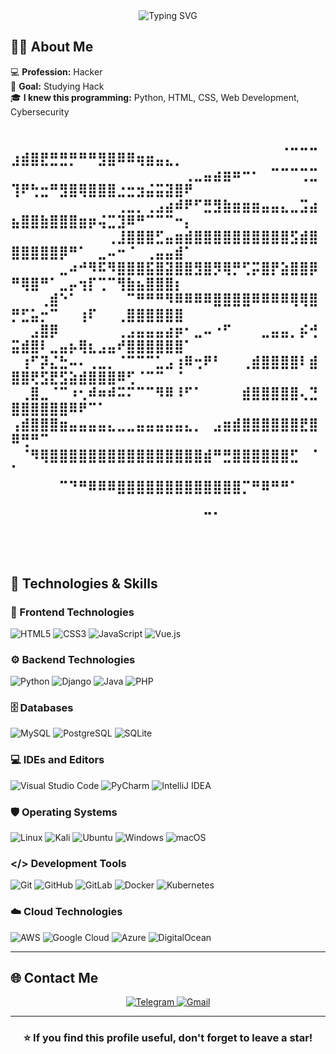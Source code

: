 <!-- Profile Banner -->
<div align="center">
  <img src="https://readme-typing-svg.demolab.com?font=Fira+Code&size=50&pause=100&color=rbg(0.0.66)&center=true&vCenter=true&width=600&lines=Hello!+I'm+Bobur+Jovliyev!;I'm+Hacker+!" alt="Typing SVG" />
</div>

## 🧑‍💻 About Me

💻 **Profession:** Hacker  
🎯 **Goal:** Studying Hack  
🎓 **I knew this programming:** Python, HTML, CSS, Web Development, Cybersecurity   


⠀⠀⠀⠀⠀⠀⠀⠀⠀⠀⠀⠀⠀⠀⠀⠀⠀⠀⠀⠀⠀⠀⠀⠀⠀⠀⠀⠀⢀⣀⣀⣀⣰⣾⣿⣟⣛⣛⡛⠛⠛⣻⣿⠿⠿⢶⣶⣤⣄⡀⠀⠀
⠀⠀⠀⠀⠀⠀⠀⠀⠀⠀⠀⠀⠀⠀⠀⠀⠀⠀⢀⣀⣤⣴⣶⠶⠒⠂⠀⠉⠉⠉⢉⣉⢹⠟⢓⣒⠛⣻⣿⢿⣿⣿⣿⣐⣒⣲⣬⣭⣽⣿⠟⠀
⠀⠀⠀⠀⠀⠀⠀⠀⠀⠀⠀⢀⣀⡀⢀⣠⣴⠾⠟⠋⣛⣻⣷⣶⣶⣶⣤⣤⣄⣀⣩⣴⣦⣿⣿⣷⣿⣿⣿⣶⡶⢬⣉⣹⠿⠛⠉⠉⠉⠒⡄⠀
⠀⠀⠀⠀⠀⠀⠀⠀⠀⠀⢀⣸⣿⣿⣿⣋⣤⣶⣾⣿⣿⣿⣿⣿⣿⣿⣿⣿⣿⣫⣾⣿⣿⣿⣿⣿⣿⡿⠛⠁⠀⣀⠤⠒⠈⠀⢀⣤⣤⣾⠁⠀
⠀⠀⠀⠀⠀⣀⠴⠚⠻⠯⠻⣿⣿⣿⣯⣿⣽⣿⣿⣻⣿⡻⢿⡛⢋⡭⣿⡟⣵⣿⣿⡿⠛⢿⣿⠛⠁⣀⡤⢲⡏⢉⠉⢻⣷⣦⣿⣿⣿⡆⠀⠀
⠀⠀⠀⢀⣾⠑⠁⠀⠀⠀⠀⠀⠉⠛⠛⠛⠻⠿⠿⠿⠿⣿⣿⣿⣿⠿⠿⠿⠿⢿⢿⣿⡛⣋⣥⡒⠉⠀⠀⢰⠏⠀⠀⢀⣿⣿⣿⣿⣿⣿⠀⠀
⠀⠀⣠⣿⡿⠀⠀⠀⠀⠀⠀⢀⣠⣤⣤⣤⣴⡶⠂⣀⠤⠐⠋⠀⠀⠀⣀⣤⣤⡀⡮⢚⣭⣾⣿⠇⣀⣤⡦⢿⣆⣠⣤⠞⣿⣿⣿⣿⣿⣿⠁⠀
⠀⢰⠋⡽⣌⣓⠤⠄⢀⣀⡀⠈⠉⠉⠉⣁⣠⢰⠿⢒⠟⠃⠀⠀⢀⣾⣿⣿⣿⣿⠇⣾⣿⣿⢟⣫⣟⣫⣵⣾⣿⣿⣿⠿⢋⠈⠉⠉⠀⠈⠀⠀
⠀⢀⣿⣀⠈⠉⠰⢂⠾⠶⠾⠭⠍⠉⠉⠻⠿⠸⠋⠁⠀⠀⠀⠀⣾⣿⣿⣿⣿⣿⢄⣙⣿⣿⣿⣿⣿⣿⠿⠟⠉⠁⠀⠀⠀⠀⠀⠀⠀⠀⠀⠀
⢠⣾⣿⣿⣿⣶⣤⣤⣤⣤⣄⣀⣀⣤⣤⣤⣤⣤⣄⡀⠀⣠⣶⣾⣿⣿⣿⣿⣿⣿⣟⣿⠿⢛⠛⠉⠀⠀⠀⠀⠀⠀⠀⠀⠀⠀⠀⠀⠀⠀⠀⠀
⠀⠈⠻⢿⣿⣿⣿⣿⣿⣿⣿⣿⣿⣿⣿⣿⣿⣿⣿⣿⣾⠛⣛⣿⣿⣿⣿⣿⣿⣋⠀⠈⠁⠀⠀⠀⠀⠀⠀⠀⠀⠀⠀⠀⠀⠀⠀⠀⠀⠀
⠀⠀⠀⠀⠀⠉⠙⠛⠿⠿⠿⣿⣿⣿⣿⣿⣿⣿⣿⣿⣿⣿⣿⣿⡉⠛⠿⠛⠛⠁⠀⠀⠀⠀⠀⠀⠀⠀⠀⠀⠀⠀⠀⠀⠀⠀⠀⠀⠀⠀⠀⠀
⠀⠀⠀⠀⠀⠀⠀⠀⠀⠀⠀⠀⠀⠀⠀⠀⠀⠀⠀⠀⠉⠁⠀⠀⠀⠀⠀⠀⠀⠀⠀⠀⠀⠀⠀⠀⠀⠀⠀⠀⠀⠀⠀⠀⠀⠀⠀⠀⠀⠀⠀⠀⠀⠀⠀⠀⠀⠀⠀⠀⠀⠀⠀⠀⠀⠀⠀⠀⠀⠀⠀⠀⠀⠀⠀⠀⠀⠀
---

## 🚀 Technologies & Skills

### 🎨 Frontend Technologies
![HTML5](https://img.shields.io/badge/HTML5-E34F26?style=for-the-badge&logo=html5&logoColor=white)
![CSS3](https://img.shields.io/badge/CSS3-1572B6?style=for-the-badge&logo=css3&logoColor=white)
![JavaScript](https://img.shields.io/badge/JavaScript-F7DF1E?style=for-the-badge&logo=javascript&logoColor=black)
![Vue.js](https://img.shields.io/badge/Vue.js-35495E?style=for-the-badge&logo=vuedotjs&logoColor=4FC08D)

### ⚙️ Backend Technologies
![Python](https://img.shields.io/badge/Python-3776AB?style=for-the-badge&logo=python&logoColor=white)
![Django](https://img.shields.io/badge/Django-092E20?style=for-the-badge&logo=django&logoColor=white)
![Java](https://img.shields.io/badge/Java-ED8B00?style=for-the-badge&logo=java&logoColor=white)
![PHP](https://img.shields.io/badge/PHP-777BB4?style=for-the-badge&logo=php&logoColor=white)

### 🗄️ Databases
![MySQL](https://img.shields.io/badge/MySQL-00000F?style=for-the-badge&logo=mysql&logoColor=white)
![PostgreSQL](https://img.shields.io/badge/PostgreSQL-316192?style=for-the-badge&logo=postgresql&logoColor=white)
![SQLite](https://img.shields.io/badge/SQLite-07405E?style=for-the-badge&logo=sqlite&logoColor=white)

### 💻 IDEs and Editors
![Visual Studio Code](https://img.shields.io/badge/VS_Code-0078D4?style=for-the-badge&logo=visual%20studio%20code&logoColor=white)
![PyCharm](https://img.shields.io/badge/PyCharm-143?style=for-the-badge&logo=pycharm&logoColor=black&color=black&labelColor=green)
![IntelliJ IDEA](https://img.shields.io/badge/IntelliJIDEA-000000.svg?style=for-the-badge&logo=intellij-idea&logoColor=white)

### 🛡️ Operating Systems
![Linux](https://img.shields.io/badge/Linux-FCC624?style=for-the-badge&logo=linux&logoColor=black)
![Kali](https://img.shields.io/badge/Kali-268BEE?style=for-the-badge&logo=kalilinux&logoColor=white)
![Ubuntu](https://img.shields.io/badge/Ubuntu-E95420?style=for-the-badge&logo=ubuntu&logoColor=white)
![Windows](https://img.shields.io/badge/Windows-0078D6?style=for-the-badge&logo=windows&logoColor=white)
![macOS](https://img.shields.io/badge/mac%20os-000000?style=for-the-badge&logo=macos&logoColor=F0F0F0)

### </> Development Tools
![Git](https://img.shields.io/badge/Git-F05032?style=for-the-badge&logo=git&logoColor=white)
![GitHub](https://img.shields.io/badge/GitHub-100000?style=for-the-badge&logo=github&logoColor=white)
![GitLab](https://img.shields.io/badge/GitLab-330F63?style=for-the-badge&logo=gitlab&logoColor=white)
![Docker](https://img.shields.io/badge/Docker-2496ED?style=for-the-badge&logo=docker&logoColor=white)
![Kubernetes](https://img.shields.io/badge/kubernetes-%23326ce5.svg?style=for-the-badge&logo=kubernetes&logoColor=white)

### ☁️ Cloud Technologies
![AWS](https://img.shields.io/badge/AWS-%23FF9900.svg?style=for-the-badge&logo=amazon-aws&logoColor=white)
![Google Cloud](https://img.shields.io/badge/GoogleCloud-%234285F4.svg?style=for-the-badge&logo=google-cloud&logoColor=white)
![Azure](https://img.shields.io/badge/azure-%230072C6.svg?style=for-the-badge&logo=microsoftazure&logoColor=white)
![DigitalOcean](https://img.shields.io/badge/DigitalOcean-%230167ff.svg?style=for-the-badge&logo=digitalOcean&logoColor=white)

---

## 🌐 Contact Me

<div align="center">
  <a href="https://t.me/Jovliyev_Bobur">
    <img src="https://img.shields.io/badge/Telegram-2CA5E0?style=for-the-badge&logo=telegram&logoColor=white" alt="Telegram"/>
  </a>
  <a href="mailto:jbobur005@gmail.com">
    <img src="https://img.shields.io/badge/Gmail-D14836?style=for-the-badge&logo=gmail&logoColor=white" alt="Gmail"/>
  </a>
</div>

---

<div align="center">
  <h3>⭐ If you find this profile useful, don't forget to leave a star!</h3>
</div>
